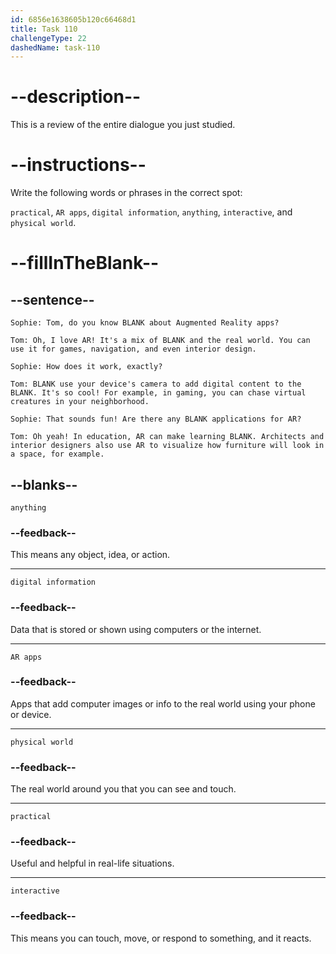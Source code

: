 ```yaml
---
id: 6856e1638605b120c66468d1
title: Task 110
challengeType: 22
dashedName: task-110
---
```


<!-- REVIEW -->

# --description--

This is a review of the entire dialogue you just studied.

# --instructions--

Write the following words or phrases in the correct spot:

`practical`, `AR apps`, `digital information`, `anything`, `interactive`, and `physical world`.

# --fillInTheBlank--

## --sentence--

`Sophie: Tom, do you know BLANK about Augmented Reality apps?`

`Tom: Oh, I love AR! It's a mix of BLANK and the real world. You can use it for games, navigation, and even interior design.`

`Sophie: How does it work, exactly?`

`Tom: BLANK use your device's camera to add digital content to the BLANK. It's so cool! For example, in gaming, you can chase virtual creatures in your neighborhood.`

`Sophie: That sounds fun! Are there any BLANK applications for AR?`

`Tom: Oh yeah! In education, AR can make learning BLANK. Architects and interior designers also use AR to visualize how furniture will look in a space, for example.`

## --blanks--

`anything`

### --feedback--

This means any object, idea, or action.

---

`digital information`

### --feedback--

Data that is stored or shown using computers or the internet.

---

`AR apps`

### --feedback--

Apps that add computer images or info to the real world using your phone or device.

---

`physical world`

### --feedback--

The real world around you that you can see and touch.

---

`practical`

### --feedback--

Useful and helpful in real-life situations.

---

`interactive`

### --feedback--

This means you can touch, move, or respond to something, and it reacts.
